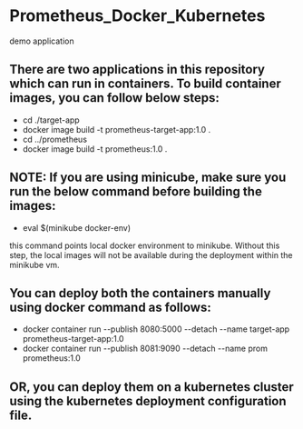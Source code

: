 # Prometheus_Docker_Kubernetes
demo application

## There are two applications in this repository which can run in containers. To build container images, you can follow below steps:

- cd ./target-app
- docker image build -t prometheus-target-app:1.0 .
- cd ../prometheus
- docker image build -t prometheus:1.0 .

## NOTE: If you are using minicube, make sure you run the below command before building the images:
- eval $(minikube docker-env)

this command points local docker environment to minikube. Without this step, the local images will not be available during the deployment within the minikube vm.

## You can deploy both the containers manually using docker command as follows:

- docker container run --publish 8080:5000 --detach --name target-app prometheus-target-app:1.0
- docker container run --publish 8081:9090 --detach --name prom prometheus:1.0

## OR, you can deploy them on a kubernetes cluster using the kubernetes deployment configuration file.
